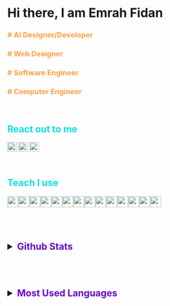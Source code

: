 
# Hi there, I am Emrah Fidan

<font color="ff9f40"><h3># AI Designer/Developer</h3></font>
<font color="ff9f40"><h3># Web Designer</h3></font>
<font color="ff9f40"><h3># Software Engineer</h3></font>
<font color="ff9f40"><h3># Computer Engineer</h3></font>

<br />

<font color="09dfe2"> <h2>React out to me</h2></font>

[<img width="22" src="https://unpkg.com/simple-icons@v8/icons/linkedin.svg" align="left" />][linkedln]
[<img width="22" src="https://unpkg.com/simple-icons@v8/icons/twitter.svg" align="left" />][twitter]
[<img width="22" src="https://unpkg.com/simple-icons@v8/icons/instagram.svg" align="left" />][instagram]

<br />
<br />
<br />

<font color="09dfe2"> <h2>Teach I use</h2></font>

<img src="https://img.icons8.com/color/1x/notion.png" width="25" height="25"><img src="https://img.icons8.com/external-tal-revivo-shadow-tal-revivo/1x/external-html-5-is-a-software-solution-stack-that-defines-the-properties-and-behaviors-of-web-page-logo-shadow-tal-revivo.png" width="25" height="25"><img src="https://img.icons8.com/fluency/1x/css3.png" width="25" height="25"><img src="https://img.icons8.com/color/1x/javascript.png" width="25" height="25"><img src="https://img.icons8.com/fluency/1x/visual-studio-code-2019.png" width="25" height="25"><img src="https://img.icons8.com/color/1x/java-coffee-cup-logo.png" width="25" height="25"><img src="https://img.icons8.com/color/1x/python.png" width="25" height="25"><img src="https://img.icons8.com/fluency/1x/rstudio.png" width="25" height="25"><img src="https://img.icons8.com/color/1x/c-programming.png" width="25" height="25"><img src="https://img.icons8.com/color/1x/ms-word.png" width="25" height="25"><img src="https://img.icons8.com/color/1x/microsoft-excel-2019.png" width="25" height="25"><img src="https://img.icons8.com/color/256/microsoft-powerpoint-2019.png" width="25" height="25"><img src="https://img.icons8.com/color/1x/obsidian.png" width="25" height="25"><img src="https://img.icons8.com/fluency/1x/sourcetree.png" width="25" height="25">

<br />
<br />

<h2><details>
    <summary>
       <font color="6600cc">Github Stats</font>
    </summary>
    <br />
    <img src="https://github-readme-stats.vercel.app/api?username=EmrahFidan&theme=merko">
</details></h2>

<br />
<br />

<h2><details>
    <summary>
       <font color="6600cc">Most Used Languages</font>
    </summary>
    <br />
    <img src="https://github-readme-stats.vercel.app/api/top-langs/?username=EmrahFidan&layout=compact">
</details></h2>

[linkedln]: https://www.linkedin.com/in/emrah-fidan-143aaa264/
[twitter]: https://twitter.com/Emrah_fdnn
[instagram]: https://www.instagram.com/emrah_fdnn/
